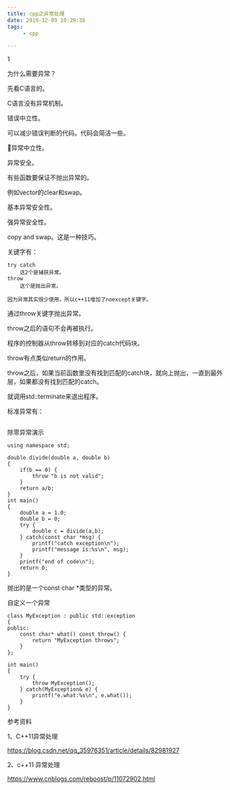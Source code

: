 ```yaml
---
title: cpp之异常处理
date: 2019-12-09 10:29:38
tags:
	 - cpp

---
```


1

为什么需要异常？

先看C语言的。

C语言没有异常机制。

错误中立性。

可以减少错误判断的代码。代码会简洁一些。

异常中立性。

异常安全。

有些函数要保证不抛出异常的。

例如vector的clear和swap。

基本异常安全性。

强异常安全性。

copy and swap。这是一种技巧。





关键字有：

```
try catch
	这2个是捕获异常。
throw
	这个是抛出异常。
	
因为异常其实很少使用，所以c++11增加了noexcept关键字。

```

通过throw关键字抛出异常。

throw之后的语句不会再被执行。

程序的控制器从throw转移到对应的catch代码块。

throw有点类似return的作用。



throw之后，如果当前函数里没有找到匹配的catch块，就向上抛出，一直到最外层，如果都没有找到匹配的catch。

就调用std::terminate来退出程序。



标准异常有：

```

```



除零异常演示

```
using namespace std;

double divide(double a, double b)
{
    if(b == 0) {
        throw "b is not valid";
    }
    return a/b;
}
int main()
{
    double a = 1.0;
    double b = 0;
    try {
        double c = divide(a,b);
    } catch(const char *msg) {
        printf("catch exception\n");
        printf("message is:%s\n", msg);
    }
    printf("end of code\n");
    return 0;
}
```

抛出的是一个const char *类型的异常。



自定义一个异常

```
class MyException : public std::exception
{
public:
    const char* what() const throw() {
        return "MyException throws";
    }
};

int main()
{
    try {
        throw MyException();
    } catch(MyException& e) {
        printf("e.what:%s\n", e.what());
    }
}

```



参考资料

1、C++11异常处理

https://blog.csdn.net/qq_35976351/article/details/82981927

2、c++11 异常处理

https://www.cnblogs.com/reboost/p/11072902.html